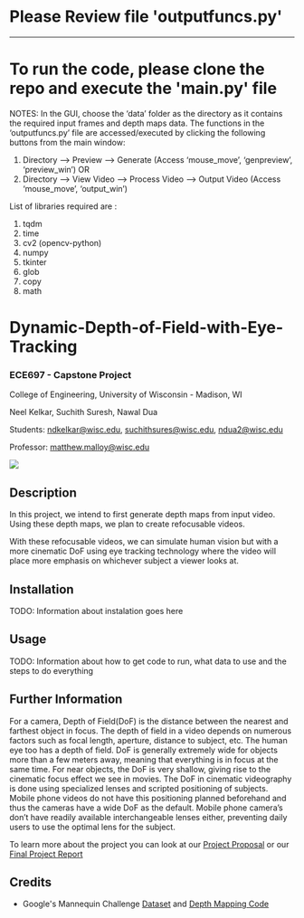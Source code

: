 # Please Review file 'outputfuncs.py'
---
# To run the code, please clone the repo and execute the 'main.py' file

NOTES: In the GUI, choose the ‘data’ folder as the directory as it contains the required input frames and depth maps data.
The functions in the ‘outputfuncs.py’ file are accessed/executed by clicking the following buttons from the main window: 
1.	Directory --> Preview --> Generate
(Access ‘mouse_move’, ‘genpreview’, ‘preview_win’)
OR
2.	Directory --> View Video --> Process Video --> Output Video
(Access ‘mouse_move’, ‘output_win’)


List of libraries required are :
1.	tqdm
2.	time
3.	cv2 (opencv-python)
4.	numpy
5.	tkinter
6.	glob
7.	copy
8.	math


# Dynamic-Depth-of-Field-with-Eye-Tracking
### ECE697 - Capstone Project

College of Engineering, University of Wisconsin - Madison, WI

Neel Kelkar, Suchith Suresh, Nawal Dua

Students: ndkelkar@wisc.edu, suchithsures@wisc.edu, ndua2@wisc.edu

Professor: matthew.malloy@wisc.edu


![](example_gif.gif)


## Description

In this project, we intend to first generate depth maps from input video. Using these depth maps,
we plan to create refocusable videos.

With these refocusable videos, we can simulate human vision but with a more cinematic DoF using
eye tracking technology where the video will place more emphasis on whichever subject a viewer
looks at.

## Installation

TODO: Information about instalation goes here

## Usage

TODO: Information about how to get code to run, what data to use and the steps to do everything

## Further Information

For a camera, Depth of Field(DoF) is the distance between the nearest and farthest object in focus.
The depth of field in a video depends on numerous factors such as focal length, aperture, distance to
subject, etc. The human eye too has a depth of field. DoF is generally extremely wide for objects
more than a few meters away, meaning that everything is in focus at the same time.
For near objects, the DoF is very shallow, giving rise to the cinematic focus effect we see in movies.
The DoF in cinematic videography is done using specialized lenses and scripted positioning of
subjects. Mobile phone videos do not have this positioning planned beforehand and thus the cameras
have a wide DoF as the default. Mobile phone camera’s don’t have readily available interchangeable
lenses either, preventing daily users to use the optimal lens for the subject.

To learn more about the project you can look at our [Project Proposal](Group1-Finalized_Project_Proposal.pdf) or our [Final Project Report]()

## Credits

- Google's Mannequin Challenge [Dataset](https://google.github.io/mannequinchallenge/www/download.html) and [Depth Mapping Code](https://github.com/google/mannequinchallenge)

